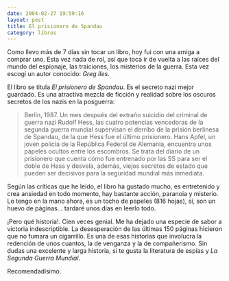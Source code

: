 ```yaml
---
date: 2004-02-27 19:59:16
layout: post
title: El prisionero de Spandau
category: libros
---
```


Como llevo más de 7 días sin tocar un libro, hoy fui con una amiga a comprar uno. Esta vez nada de rol, así que toca ir de vuelta a las raíces del mundo del espionaje, las traiciones, los misterios de la guerra. Esta vez escogí un autor conocido: *Greg Iles*.

El libro se titula *El prisionero de Spandau*. Es el secreto nazi mejor guardado. Es una atractiva mezcla de ficción y realidad sobre los oscuros secretos de los nazis en la posguerra:

> Berlín, 1987. Un mes después del extraño suicidio del criminal de guerra nazi Rudolf Hess, las cuatro potencias vencedoras de la segunda guerra mundial supervisan el derribo de la prisión berlinesa de Spandau, de la que Hess fue el último prisionero. Hans Apfel, un joven policía de la República Federal de Alemania, encuentra unos papeles ocultos entre los escombros. Se trata del diario de un prisionero que cuenta cómo fue entrenado por las SS para ser el doble de Hess y desvela, además, viejos secretos de estado que pueden ser decisivos para la seguridad mundial más inmediata.

Según las críticas que he leído, el libro ha gustado mucho, es entretenido y crea ansiedad en todo momento, hay bastante acción, paranoia y misterio. Lo tengo en la mano ahora, es un tocho de papeles (816 hojas), sí, son un huevo de páginas… tardaré unos días en leerlo todo.

¡Pero qué historia!. Cien veces genial. Me ha dejado una especie de sabor a victoria indescriptible. La desesperación de las últimas 150 páginas hicieron que no fumara un cigarrillo. Es una de esas historias que involucra la redención de unos cuantos, la de venganza y la de compañerismo. Sin dudas una excelente y larga historia, si te gusta la literatura de espías y *La Segunda Guerra Mundial*.

Recomendadísimo.
